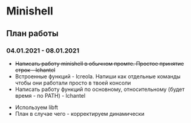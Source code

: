 # Minishell

## План работы
### 04.01.2021 - 08.01.2021
+ ~~Написать работу minishell в обычном промте. Простое принятие строк - lchantel~~
+ Встроенные функций - lcreola. Напиши как отдельные команды чтобы они работали просто в твоей консоли
+ Написать работу функций по основному, относительному (будет время - по PATH) - lchantel
- Используем libft
- План в случае чего - корректируем динамически

